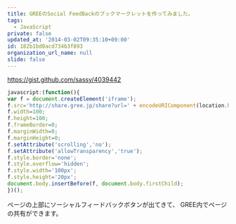 ```yaml
---
title: GREEのSocial FeedBackのブックマークレットを作ってみました。
tags:
  - JavaScript
private: false
updated_at: '2014-03-02T09:35:10+09:00'
id: 182b1bd0acd734b3f893
organization_url_name: null
slide: false
---
```

https://gist.github.com/sassy/4039442

```js
javascript:(function(){
var f = document.createElement('iframe');
f.src='http://share.gree.jp/share?url=' + encodeURIComponent(location.href) + '&type=0&height=20';
f.width=100;
f.height=100;
f.frameBorder=0;
f.marginWidth=0;
f.marginHeight=0;
f.setAttribute('scrolling','no');
f.setAttribute('allowTransparency','true');
f.style.border='none';
f.style.overflow='hidden';
f.style.width='100px';
f.style.height='20px';
document.body.insertBefore(f, document.body.firstChild);
})();
```

ページの上部にソーシャルフィードバックボタンが出てきて、
GREE内でページの共有ができます。

